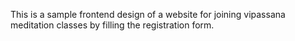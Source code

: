 This is a sample frontend design of a website for joining vipassana meditation classes by filling the registration form.
